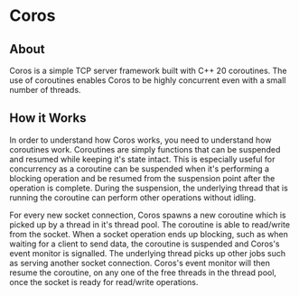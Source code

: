 # Coros

## About

Coros is a simple TCP server framework built with C++ 20 coroutines. The use of coroutines enables Coros to be highly concurrent even with a small number of threads.  

## How it Works

In order to understand how Coros works, you need to understand how coroutines work. Coroutines are 
simply functions that can be suspended and resumed while keeping it's state intact. This is 
especially useful for concurrency as a coroutine can be suspended when it's performing a blocking 
operation and be resumed from the suspension point after the operation is complete. During 
the suspension, the underlying thread that is running the coroutine can perform other operations 
without idling.

For every new socket connection, Coros spawns a new coroutine which is picked up by a thread in 
it's thread pool. The coroutine is able to read/write from the socket. When a socket operation ends 
up blocking, such as when waiting for a client to send data, the coroutine is suspended and 
Coros's event monitor is signalled. The underlying thread picks up other jobs such as 
serving another socket connection. Coros's event monitor will then resume the coroutine, on any one 
of the free threads in the thread pool, once the socket is ready for read/write operations.
